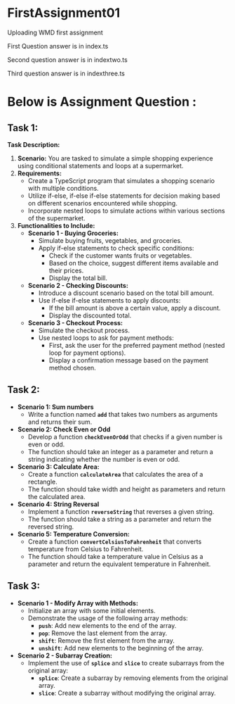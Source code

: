 # FirstAssignment01
Uploading WMD first assignment

First Question answer is in index.ts

Second question answer is in indextwo.ts

Third question answer is in indexthree.ts

# Below is Assignment Question :

## **Task 1:**

**Task Description:**

1. **Scenario:**
You are tasked to simulate a simple shopping experience using conditional statements and loops at a supermarket.
2. **Requirements:**
    - Create a TypeScript program that simulates a shopping scenario with multiple conditions.
    - Utilize if-else, if-else if-else statements for decision making based on different scenarios encountered while shopping.
    - Incorporate nested loops to simulate actions within various sections of the supermarket.
3. **Functionalities to Include:**
    - **Scenario 1 - Buying Groceries:**
        - Simulate buying fruits, vegetables, and groceries.
        - Apply if-else statements to check specific conditions:
            - Check if the customer wants fruits or vegetables.
            - Based on the choice, suggest different items available and their prices.
            - Display the total bill.
    - **Scenario 2 - Checking Discounts:**
        - Introduce a discount scenario based on the total bill amount.
        - Use if-else if-else statements to apply discounts:
            - If the bill amount is above a certain value, apply a discount.
            - Display the discounted total.
    - **Scenario 3 - Checkout Process:**
        - Simulate the checkout process.
        - Use nested loops to ask for payment methods:
            - First, ask the user for the preferred payment method (nested loop for payment options).
            - Display a confirmation message based on the payment method chosen.

## Task 2:

- **Scenario 1: Sum numbers**
    - Write a function named **`add`** that takes two numbers as arguments and returns their sum.
- **Scenario 2: Check Even or Odd**
    - Develop a function **`checkEvenOrOdd`** that checks if a given number is even or odd.
    - The function should take an integer as a parameter and return a string indicating whether the number is even or odd.
- **Scenario 3: Calculate Area:**
    - Create a function **`calculateArea`** that calculates the area of a rectangle.
    - The function should take width and height as parameters and return the calculated area.
- **Scenario 4: String Reversal**
    - Implement a function **`reverseString`** that reverses a given string.
    - The function should take a string as a parameter and return the reversed string.
- **Scenario 5: Temperature Conversion:**
    - Create a function **`convertCelsiusToFahrenheit`** that converts temperature from Celsius to Fahrenheit.
    - The function should take a temperature value in Celsius as a parameter and return the equivalent temperature in Fahrenheit.

## Task 3:

- **Scenario 1 - Modify Array with Methods:**
    - Initialize an array with some initial elements.
    - Demonstrate the usage of the following array methods:
        - **`push`**: Add new elements to the end of the array.
        - **`pop`**: Remove the last element from the array.
        - **`shift`**: Remove the first element from the array.
        - **`unshift`**: Add new elements to the beginning of the array.
- **Scenario 2 - Subarray Creation:**
    - Implement the use of **`splice`** and **`slice`** to create subarrays from the original array:
        - **`splice`**: Create a subarray by removing elements from the original array.
        - **`slice`**: Create a subarray without modifying the original array.
